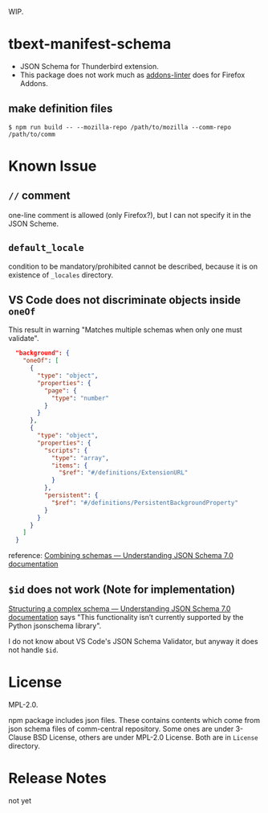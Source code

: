 WIP.

# tbext-manifest-schema

* JSON Schema for Thunderbird extension.
* This package does not work much as [addons-linter](https://github.com/mozilla/addons-linter) does for Firefox Addons.


## make definition files

```console
$ npm run build -- --mozilla-repo /path/to/mozilla --comm-repo /path/to/comm
```

# Known Issue

## `//` comment

one-line comment is allowed (only Firefox?), but I can not specify it in the JSON Scheme.

## `default_locale`

condition to be mandatory/prohibited cannot be described, 
because it is on existence of `_locales` directory.

## VS Code does not discriminate objects inside `oneOf`

This result in warning "Matches multiple schemas when only one must validate".

```sample.json
  "background": {
    "oneOf": [
      {
        "type": "object",
        "properties": {
          "page": {
            "type": "number"
          }
        }
      },
      {
        "type": "object",
        "properties": {
          "scripts": {
            "type": "array",
            "items": {
              "$ref": "#/definitions/ExtensionURL"
            }
          },
          "persistent": {
            "$ref": "#/definitions/PersistentBackgroundProperty"
          }
        }
      }
    ]
  }
```

reference:
[Combining schemas — Understanding JSON Schema 7.0 documentation](https://json-schema.org/understanding-json-schema/reference/combining.html)


## `$id` does not work (Note for implementation)

[Structuring a complex schema — Understanding JSON Schema 7.0 documentation](https://json-schema.org/understanding-json-schema/structuring.html)
says "This functionality isn’t currently supported by the Python jsonschema library".

I do not know about VS Code's JSON Schema Validator, but anyway it does not handle `$id`.


# License
MPL-2.0.

npm package includes json files. These contains contents which come from 
json schema files of comm-central repository. 
Some ones are under 3-Clause BSD License, others are under MPL-2.0 License. 
Both are in `License` directory.

# Release Notes

not yet

[//]: # (vim:expandtab ff=unix fenc=utf-8 sw=2)
